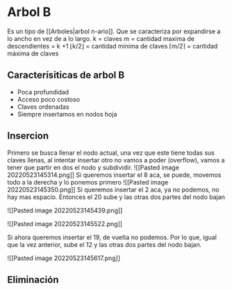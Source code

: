 # Arbol B
Es un tipo de [[Arboles|arbol n-ario]]. Que se caracteriza por expandirse a lo ancho en vez de a lo largo.
k = claves
m = cantidad maxima de descendientes = k +1
⌊k/2⌋ = cantidad minima de claves
⌈m/2⌉ = cantidad máxima de claves
 ## Caracterísiticas de arbol B
 - Poca profundidad
 - Acceso poco costoso
 - Claves ordenadas
 - Siempre insertamos en nodos hoja

## Insercion
Primero se busca llenar el nodo actual, una vez que este tiene todas sus claves llenas, al intentar insertar otro no vamos a poder (overflow), vamos a tener que partir en dos el nodo y subdividir.
![[Pasted image 20220523145314.png]]
Si queremos insertar el 8 aca, se puede, movemos todo a la derecha y lo ponemos primero
![[Pasted image 20220523145350.png]]
Si queremos insertar el 2 aca, ya no podemos, no hay mas espacio. Entonces el 20 sube y las otras dos partes del nodo bajan

![[Pasted image 20220523145439.png]]

![[Pasted image 20220523145522.png]]

Si ahora queremos insertar el 19, de vuelta no podemos. Por lo que, igual que la vez anterior, sube el 12 y las otras dos partes del nodo bajan.

![[Pasted image 20220523145617.png]]

## Eliminación